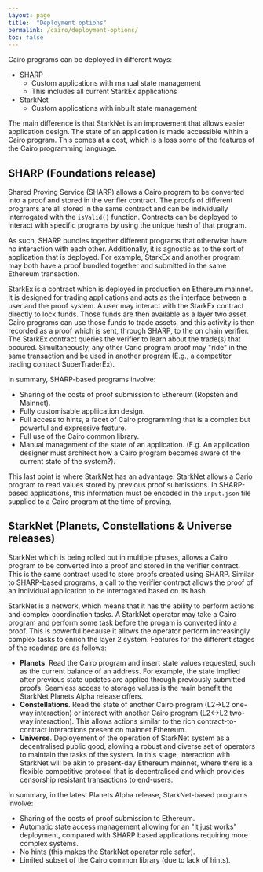 ```yaml
---
layout: page
title:  "Deployment options"
permalink: /cairo/deployment-options/
toc: false
---
```


Cairo programs can be deployed in different ways:
- SHARP
    - Custom applications with manual state management
    - This includes all current StarkEx applications
- StarkNet
    - Custom applications with inbuilt state management

The main difference is that StarkNet is an improvement that allows easier application design.
The state of an application is made accessible within a Cairo program. This comes at a cost,
which is a loss some of the features of the Cairo programming language.

## SHARP (Foundations release)

Shared Proving Service (SHARP) allows a Cairo program to be converted into a proof
and stored in the verifier contract. The proofs of different programs are all stored in the same
contract and can be individually interrogated with the `isValid()` function. Contracts
can be deployed to interact with specific programs by using the unique hash of that program.

As such, SHARP bundles together different programs that otherwise have no interaction with each
other. Additionally, it is agnostic as to the sort of application that is deployed.
For example, StarkEx and another program may both have a proof bundled together and submitted
in the same Ethereum transaction.

StarkEx is a contract which is deployed in production on Ethereum mainnet. It is designed
for trading applications and acts as the interface between a user and the proof system.
A user may interact with the StarkEx contract directly to lock funds. Those funds are then
available as a layer two asset. Cairo programs can use those funds to trade assets, and this
activity is then recorded as a proof which is sent, through SHARP, to the on chain verifier.
The StarkEx contract queries the verifier to learn about the trade(s) that occured.
Simultaneously, any other Cario program proof may "ride" in the same transaction and
be used in another program (E.g., a competitor trading contract SuperTraderEx).

In summary, SHARP-based programs involve:
- Sharing of the costs of proof submission to Ethereum (Ropsten and Mainnet).
- Fully customisable appliication design.
- Full access to hints, a facet of Cairo programming that is a complex but powerful
    and expressive feature.
- Full use of the Cairo common library.
- Manual management of the state of an application. (E.g. An application designer must
architect how a Cairo program becomes aware of the current state of the system?).

This last point is where StarkNet has an advantage. StarkNet allows a Cario program to
read values stored by previous proof submissions. In SHARP-based applications, this information
must be encoded in the `input.json` file supplied to a Cairo program at the time of proving.

## StarkNet (Planets, Constellations & Universe releases)

StarkNet which is being rolled out in multiple phases, allows a Cairo program to be converted
into a proof and stored in the verifier contract. This is the same contract used to store
proofs created using SHARP. Similar to SHARP-based programs, a call to the verifier contract
allows the proof of an individual application to be interrogated based on its hash.

StarkNet is a network, which means that it has the ability to perform actions and
complex coordination tasks. A StarkNet operator may take a Cairo program and perform some
task before the progam is converted into a proof. This is powerful because it allows the
operator perform increasingly complex tasks to enrich the layer 2 system. Features for
the different stages of the roadmap are as follows:
- **Planets**. Read the Cairo program and insert state values requested, such as the current
balance of an address. For example, the state implied after previous state updates
are applied through previously submitted proofs. Seamless access to storage values is
the main benefit the StarkNet Planets Alpha release offers.
- **Constellations**. Read the state of another Cairo program (L2->L2 one-way interaction)
or interact with another Cairo program (L2<->L2 two-way interaction). This allows actions
similar to the rich contract-to-contract interactions present on mainnet Ethereum.
- **Universe**. Deployement of the operation of StarkNet system as a decentralised public good,
alowing a robust and diverse set of operators to maintain the tasks of the system. In this
stage, interaction with StarkNet will be akin to present-day Ethereum mainnet, where there is
a flexible competitive protocol that is decentralised and which provides censorship resistant
transactions to end-users.

In summary, in the latest Planets Alpha release, StarkNet-based programs involve:
- Sharing of the costs of proof submission to Ethereum.
- Automatic state access management allowing for an "it just works" deployment,
compared with SHARP based applications requiring more complex systems.
- No hints (this makes the StarkNet operator role safer).
- Limited subset of the Cairo common library (due to lack of hints).
